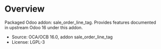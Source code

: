 # Overview

Packaged Odoo addon: sale_order_line_tag. Provides features documented in upstream Odoo 16 under this addon.

- Source: OCA/OCB 16.0, addon sale_order_line_tag
- License: LGPL-3
